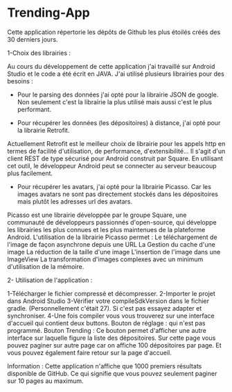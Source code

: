 # Trending-App
Cette application répertorie les dépôts de Github les plus étoilés créés des 30 derniers jours. 

1-Choix des librairies :

Au cours du développement de cette application j'ai travaillé sur Android Studio et le code a été écrit en JAVA.
J'ai utilisé plusieurs librairies pour des besoins :

-	Pour le parsing des données j'ai opté pour la librairie JSON de google. Non seulement c'est la librairie la plus utilisé mais aussi c'est le plus performant.

-	Pour récupérer les données (les dépositoires) à distance, j'ai opté pour la librairie Retrofit.

Actuellement Retrofit est le meilleur choix de librairie pour les appels http en termes de facilité d'utilisation, de performance, d'extensibilité...
Il s'agit d'un client REST de type sécurisé pour Android construit par Square.
En utilisant cet outil, le développeur Android peut se connecter au serveur beaucoup plus facilement.

-	Pour récupérer les avatars, j'ai opté pour la librairie Picasso. Car les images avatars ne sont pas directement stockés dans les dépositoires mais plutôt les adresses url des avatars.

Picasso est une librairie développée par le groupe Square, une communauté de développeurs passionnés d'open-source, qui développe les librairies les plus connues et les plus maintenues de la plateforme Android.
L'utilisation de la librairie Picasso permet :
Le téléchargement de l'image de façon asynchrone depuis une URL
La Gestion du cache d'une image
La réduction de la taille d'une image
L'insertion de l'image dans une ImageView
La transformation d'images complexes avec un minimum d'utilisation de la mémoire.

2- Utilisation de l'application :

1-Télécharger le fichier compressé et décompresser.
2-Importer le projet dans Android Studio 
3-Vérifier votre compileSdkVersion dans le fichier gradle. (Personnellement c'était 27). Si c'est pas essayez adapter et synchroniser. 
4-Une fois compiler vous vous trouverez sur une interface d'accueil qui contient deux buttons.
Bouton de réglage : qui n'est pas programmé.
Bouton Trending : Ce bouton permet d'afficher une autre interface sur laquelle figure la liste des dépositoires. Sur cette page vous pouvez paginer sur autre page car on affiche 100 dépositoires par page. Et vous pouvez également faire retour sur la page d'accueil.

Information : Cette application n'affiche que 1000 premiers résultats disponible de GitHub.
Ce qui signifie que vous pouvez seulement paginer sur 10 pages au maximum.
